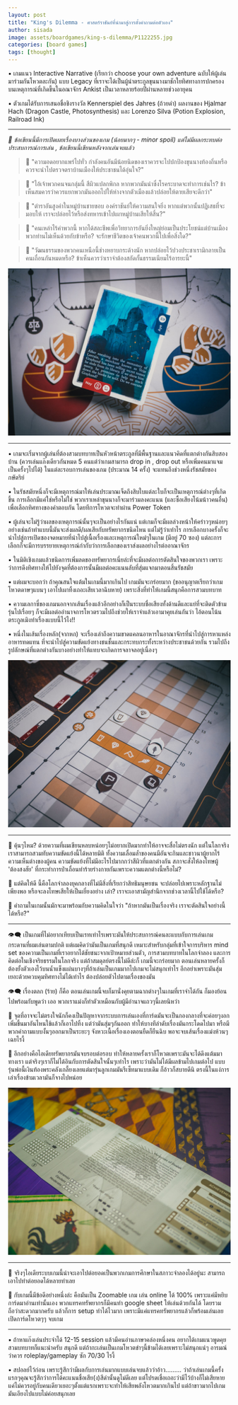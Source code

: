 ```yaml
---
layout: post
title: "King's Dilemma - ศาสตร์ราชันย์ที่นำมาสู่การตั้งคำถามต่อตัวเอง"
author: sisada
image: assets/boardgames/king-s-dilemma/P1122255.jpg
categories: [board games]
tags: [thought]
---
```


▪️ เกมแนว Interactive Narrative (เรียกว่า choose your own adventure ฉบับให้ผู้เล่นมาร่วมกันโหวตละกัน) แบบ Legacy ที่เราจะได้เป็นผู้นำตระกูลขุนนางมาชักใยทิศทางการปกครองบนเหตุการณ์ที่เกิดขี้นในอณาจักร Ankist เป็นเวลาหลายร้อยปีผ่านหลายช่วงอายุคน

▪️
 ตัวเกมได้รับการเสนอชื่อชิงรางวัล Kennerspiel des Jahres (ถ้วยดำ) ผลงานของ  Hjalmar Hach (Dragon Castle, Photosynthesis) และ Lorenzo Silva (Potion Explosion, Railroad Ink)

---

*📌 ข้อเขียนนี้มีการเปิดเผยเรื่องบางส่วนของเกม (น้อยมากๆ - minor spoil) แต่ไม่มีผลกระทบต่อประสบการณ์การเล่น , ข้อเขียนนี้เขียนหลังจากเล่นจบแล้ว*

> 💬 "ความอดอยากแพร่ไปทั่ว กำลังคนอันมีน้อยนิดของเราควรจะไปปกป้องขุนนางท้องถิ่นหรือควรจะนำไปตรวจตราบ้านเมืองให้ประชาชนได้อุ่นใจ?"

> 💬 "ไอ้เจ้าพวกคนจนกลุ่มนี้ สีผิวแปลกพิกล หากพวกมันนำซึ่งโรคระบาดจะทำการเช่นไร? ข้าเห็นสมควรว่าควรแยกพวกมันออกไปให้ห่างจากตัวเมืองแล้วปล่อยให้ตายเสียจะดีกว่า"

> 💬 "ตำราอันสูงค่าในหมู่บ้านชายขอบ องค์ราชันย์ให้ความสนใจยิ่ง หากแต่พวกนั้นปฏิเสธที่จะมอบให้ เราจะปล่อยไว้หรือส่งทหารเข้าไปเผาหมู่บ้านเสียให้สิ้น?"

> 💬 "คนเหล่าไร้ค่าพวกนี้ หากได้สละชีพเพื่อวิทยาการอันยิ่งใหญ่ย่อมเป็นประโยชน์แต่บ้านเมือง พวกท่านไม่เห็นด้วยกับข้าหรือ? จะรักษาชีวิตของเจ้าคนพวกนี้ไปเพื่อสิ่งใด?"

> 💬 "วัฒนธรรมของพวกคนเหนือนี้ช่างหยาบกระด้างนัก หากปล่อยไว้ปวงประชาเรามิกลายเป็นคนเถื่อนกันหมดหรือ? ข้าเห็นควรว่าเราจำต้องสกัดกั้นธรรมเนียมไร้อารยะนี้"

![alt tag](/assets/boardgames/king-s-dilemma/P1122257.jpg)

---
▪️ เกมจะเริ่มจากผู้เล่นที่ต้องสวมบทบาทเป็นหัวหน้าตระกูลที่มีพื้นฐานและแนวคิดที่แตกต่างกันสิบสองบ้าน (ควรเล่นแก๊งเดียวกันหมด 5 คนแต่ว่าเกมสามารถ drop in , drop out หรือเพิ่มคนมาแจมเป็นครั้งๆไปได้) ในแต่ละรอบการเล่นของเกม (ประมาณ 14 ครั้ง) จะแทนถึงช่วงหนึ่งรัชสมัยของกษัตริย์

▪️ ในรัชสมัยหนึ่งก็จะมีเหตุการณ์มาให้เล่นประมาณเจ็ดถึงสิบใบแต่ละใบก็จะเป็นเหตุการณ์ต่างๆที่เกิดขึ้น การเลือกมีแค่ใช่หรือไม่ใช่ พวกเราเหล่าขุนนางก็จะมาร่วมลงคะแนน (และซื้อเสียงโน้มน้าวคนอื่น) เพื่อเลือกทิศทางของคำตอบกัน โดยทีการโหวตจะทำผ่าน Power Token 

▪️ ผู้เล่นจะไม่รู้ว่าผลของเหตุการณ์นั้นๆจะเป็นอย่างไรกันแน่ แต่เกมก็จะมีผลล่วงหน้าให้คร่าวๆหน่อยๆ อย่างเช่นถ้าทำแบบนี้มันจะส่งผลดี/ผลเสียกับทรัพยากรชนิดไหน แต่ไม่รู้ว่าเท่าไร การเลือกบางครั้งก็จะนำไปสู่การเปิดซองจดหมายที่นำไปสู่เนื้อเรื่องและเหตุการณ์ใหม่ๆในเกม (มีอยู่ 70 ซอง) แต่ละการเลือกก็จะมีการบรรยายเหตุการณ์กำกับว่าการเลือกของเราส่งผลอย่างไรต่ออาณาจักร

▪️ ในมิติเชิงเกมแล้วชนิดการเพิ่มลดของทรัพยากรเนี่ยล่ะที่จะมีผลต่อการตัดสินใจของพวกเรา เพราะว่าการดึงทิศทางให้ไปยังจุดที่ต้องการนั้นมีผลต่อคะแนนลับที่สุ่มแจกมาตอนสิ้นรัชสมัย

▪️ แต่ผมจะบอกว่า ถ้าคุณสนใจแต้มในเกมนี้มากเกินไป เกมมันจะกร่อยมาก (ขออนุญาตเรียกว่าเกมโหวตดาษๆแบนๆ เอาไปเผาทิ้งเถอะเสียเวลาฉิบหาย) เพราะสิ่งที่ทำให้เกมนี้สนุกคือการสวมบทบาท 

▪️ ความเลกาซี่ของเกมนอกจากเส้นเรื่องแล้วอีกอย่างก็เป็นระบบชื่อเสียงทั้งด้านดีและแย่ที่จะติดตัวข้ามรุ่นไปเรื่อยๆ ก็จะมีผลต่ออำนาจการโหวตรวมไปถีงช่วยให้เราจำแล้วเอามาคุยเล่นกันว่า ไอ้ตอนโน้นตระกูลเมิงทำเรื่องแบบนี้ไว้ไง!! 

▪️ หนึ่งในเส้นเรื่องหลัก(จากหก) จะเรื่องเล่าถึงความขาดแคลนอาหารในอาณาจักรที่นำไปสู่การหาแหล่งอาหารทดแทน ที่จะนำไปสู่ความขัดแย้งทางชนชั้นและกระทบกระทั้งระหว่างประชาชนด้วยกัน รวมไปถีงรูปลักษณ์ที่แตกต่างกันบางอย่างทำให้แทบจะเกิดการจลาจลอยู่เนื่องๆ

![alt tag](/assets/boardgames/king-s-dilemma/P1122260.jpg)

---

🔹 คุ้นๆไหม? ด้วยความที่ผมเขียนหลบหน่อยๆไม่อยากเปิดมากทำให้อาจจะสื่อไม่ตรงนัก แต่ในโลกจริงเราสามารถสวมทับความขัดแย้งนี้ได้หลายมิติ ทั้งความเลื่อมล้ำของคนมีอันจะกินและชาวนาผู้ยากไร้ ความเห็นต่างของผู้คน ความขัดแย้งที่ไม่มีอะไรไปมากกว่าสีผิวที่แตกต่างกัน สภาจะสั่งให้ลงโทษผู้ 'ต้องสงสัย' ที่กระทำการป่าเถื่อนทำร้ายร่างกายกันเพราะความแตกต่างนี้หรือไม่?

🔹 แต่คิดให้ดี นี้คือโลกจำลองยุคกลางที่ไม่มีสิ่งที่เรียกว่าสิทธิมนุษยชน จะปล่อยไปเพราะหลักฐานไม่เพียงพอ หรือจะลงโทษเสียให้เป็นเยี่ยงอย่าง เล่า? เราจะเอาสามัญสำนึกจากช่วงเวลานี้ไปใช้ได้หรือ?

🔹 คำถามในเกมนั้นมักจะมาพร้อมกับความคิดในใจว่า "ถ้าหากมันเป็นเรื่องจริง เราจะตัดสินใจอย่างนี้ได้หรือ?" 

---

👁‍🗨 เป็นเกมที่ไม่อยากเทียบเป็นเรทเท่าไรเพราะมันให้ประสบการณ์คนละแบบกับการเล่นเกมกระดานที่ผมเล่นตามปกติ แต่ผมคิดว่ามันเป็นเกมที่สนุกดี เหมาะสำหรับกลุ่มที่เข้าใจการบริหาร mind set ของความเป็นเกมที่เราอยากได้ชัยชนะจากเป้าหมายส่วนตัว, การสวมบทบาทในโลกจำลอง และการคิดต่อในเชิงจริยธรรมในโลกจริง แต่ถ้าสมดุลย์ตรงนี้ไม่ดีล่ะก็ เกมนี้จะกร่อยมาก ตอนเล่นหลายครั้งก็ต้องยั้งตัวเองไว้บนน้ำแข็งแผ่นบางๆที่ถ้าเล่นเป็นเกมมากไปเกมจะไม่สนุกเท่าไร อีกอย่าเพราะมันสุ่มเยอะด้วยควบคุมทิศทางไม่ได้เท่าไร ต้องปล่อยตัวไปตามเรื่องของมัน

👁‍🗨 เรื่องตลก (ร้าย) ก็คือ ตอนเล่นเกมนี้จบก็มานั่งคุยตามฉากต่างๆในเกมที่เราจำได้กัน ก็มองย้อนไปพร้อมกับพูดว่า เออ พวกเราแม่งก็ทำตัวเหมือนกับผู้มีอำนาจแถวๆนี้เลยนิหว่า 

🔸 จุดที่อาจจะไม่ตรงใจนักก็คงเป็นปัญหาจากระบบการเล่นเองที่การ์ดมันจะเป็นกองกลางที่จะค่อยๆงอกเพิ่มขึ้นมาอันไหนใช้แล้วก็เอาไปทิ้ง แต่ว่ามันสุ่มๆกันออก ทำให้บางทีลำดับเรื่องมันกระโดดไปมา หรือมีพวกคำถามแบบงั้นๆออกมาเป็นระยะๆ จังหวะเนื้อเรื่องเองตอนยืดก็ยืนฉิบ พอจะจบเส้นเรื่องแม่งห้วนๆเฉยไรงี้ 

🔸 อีกอย่างคือไอเดียทรัพยากรมันจบรอบต่อรอบ ทำให้หลายครั้งเราก็โหวตเพราะมันจะได้ดึงแต้มมาทางเรา แต่จริงๆเราก็ไม่ได้อินกับการตัดสินใจนั้นๆเท่าไร เพราะว่ามันไม่ได้มีผลข้ามไปเกมต่อไป แบบรุ่นพ่อนี้เงินท้องพระคลังเกลี้ยงเลยแต่มารุ่นลูกเกมมันรีเซ็ทมาแบบเดิม ก็อ้าวก็สบายดีนิ ตรงนี้ในแง่การเล่าเรื่องข้ามเวลามันก็จางไปหน่อย

![alt tag](/assets/boardgames/king-s-dilemma/P1122262.jpg)

---------------------------------------

💭 จริงๆไอเดียระบบเกมนี้น่าจะเอาไปต่อยอดเป็นพวกเกมการศึกษาในสภาวะจำลองได้อยู่นะ สามารถเอาไปทำต่อยอดได้หลายท่าเลย 

🔹 กับเกมนี้มีข้อดีอย่างหนึ่งล่ะ คือมันเป็น Zoomable เกม เล่น online ได้ 100% เพราะแค่มีหยิบการ์ดมาอ่านเท่านั้นเอง พวกแทรคทรัพยากรก็มีคนทำ google sheet ให้เล่นด้วยกันได้ โดยรวมถือว่าสะดวกมากครับ แล้วก็การ setup ทำได้ไวมาก เพราะมีแค่แทรคทรัพยากรแล้วก็พร้อมเล่นเลย เปิดการ์ดโหวตๆๆ จบเกม

---------------------------------------

▪️ ถ้าหาแก๊งเล่นประจำได้ 12-15 session แล้วมีคนอ่านภาษาคล่องหนึ่งคน อยากได้เกมแนวพูดคุยสวมบทบาทก็แนะนำครับ สนุกดี แต่ถ้ากะเล่นเป็นเกมโหวตขำๆนี้ข้ามได้เลยเพราะไม่สนุกแน่ๆ อารมณ์ว่าควร roleplay/gameplay ซัก 70/30 ไรงี้

▪️ สปอลย์ไว้ก่อน เพราะรู้สึกว่ามีผลกับการเล่นมากแบบเล่นจบแล้วว่าอ้าว......... ว่าถ้าเล่นเกมนี้ครั้งแรกๆคุณจะรู้สึกว่าการได้คะแนนชื่อเสีย(ง)สีดำนั้นดูไม่ดีเลย แต่โปรดเชื่อเถอะว่ามีไว้บ้างก็ไม่เสียหาย แค่ไม่ควรอยู่กับคนเดียวเยอะๆตั้งแต่แรกเพราะจะทำให้เสียพลังโหวตมากเกินไป แต่ถ้าขาวมากไปเกมมันเอียงไปแบบไม่ค่อยสนุกเลย